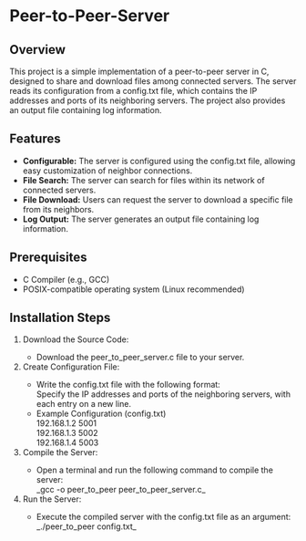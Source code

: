 # Peer-to-Peer-Server

<h2>Overview</h2>
<p>This project is a simple implementation of a peer-to-peer server in C, designed to share and download files among connected servers. The server reads its configuration from a config.txt file, which contains the IP addresses and ports of its neighboring servers. The project also provides an output file containing log information.</p>

<h2>Features</h2>
<ul>
  <li><strong>Configurable:</strong> The server is configured using the config.txt file, allowing easy customization of neighbor connections.</li>
   <li><strong>File Search:</strong> The server can search for files within its network of connected servers.</li>
   <li><strong>File Download:</strong> Users can request the server to download a specific file from its neighbors.</li>
   <li><strong>Log Output:</strong> The server generates an output file containing log information.</li>
</ul>

<h2>Prerequisites</h2>
<ul>
  <li>C Compiler (e.g., GCC)</li>
  <li>POSIX-compatible operating system (Linux recommended)</li>
</ul>

<h2>Installation Steps</h2>
<ol>
  <li>Download the Source Code:</li>
  <ul>
    <li>Download the peer_to_peer_server.c file to your server.</li>
  </ul>
  <li>Create Configuration File:</li>
  <ul>
    <li>Write the config.txt file with the following format:</li>
      <ip_address_1> <port_1>
      <ip_address_2> <port_2>
      Specify the IP addresses and ports of the neighboring servers, with each entry on a new line.
    <li>Example Configuration (config.txt)</li>
        192.168.1.2 5001<br>
        192.168.1.3 5002<br>
        192.168.1.4 5003<br>
  </ul>
  <li>Compile the Server:</li>
        <ul>
          <li>Open a terminal and run the following command to compile the server:</li>
          _gcc -o peer_to_peer peer_to_peer_server.c_
        </ul>
  <li>Run the Server:</li>
        <ul>
          <li>Execute the compiled server with the config.txt file as an argument:</li>
          _./peer_to_peer config.txt_
        </ul>
</ol>
